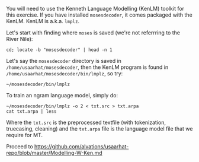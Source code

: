 
You will need to use the Kenneth Language Modelling (KenLM) toolkit for this exercise. If you have installed `mosesdecoder`, it comes packaged with the KenLM. KenLM is a.k.a. `lmplz`.

Let's start with finding where `moses` is saved (we're not referrring to the River Nile):

```
cd; locate -b "mosesdecoder" | head -n 1
```

Let's say the `mosesdecoder` directory is saved in `/home/usaarhat/mosesdecoder`, then the KenLM program is found in `/home/usaarhat/mosesdecoder/bin/lmplz`, so try:

```
~/mosesdecoder/bin/lmplz
```

To train an ngram language model, simply do:

```
~/mosesdecoder/bin/lmplz -o 2 < txt.src > txt.arpa
cat txt.arpa | less
```

Where the `txt.src` is the preprocessed textfile (with tokenization, truecasing, cleaning) and the `txt.arpa` file is the language model file that we require for MT.

Proceed to https://github.com/alvations/usaarhat-repo/blob/master/Modelling-W-Ken.md

